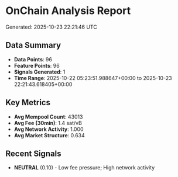 # OnChain Analysis Report
Generated: 2025-10-23 22:21:46 UTC

## Data Summary
- **Data Points**: 96
- **Feature Points**: 96
- **Signals Generated**: 1
- **Time Range**: 2025-10-22 05:23:51.988647+00:00 to 2025-10-23 22:21:43.618405+00:00

## Key Metrics
- **Avg Mempool Count**: 43013
- **Avg Fee (30min)**: 1.4 sat/vB
- **Avg Network Activity**: 1.000
- **Avg Market Structure**: 0.634

## Recent Signals
- **NEUTRAL** (0.10) - Low fee pressure; High network activity
